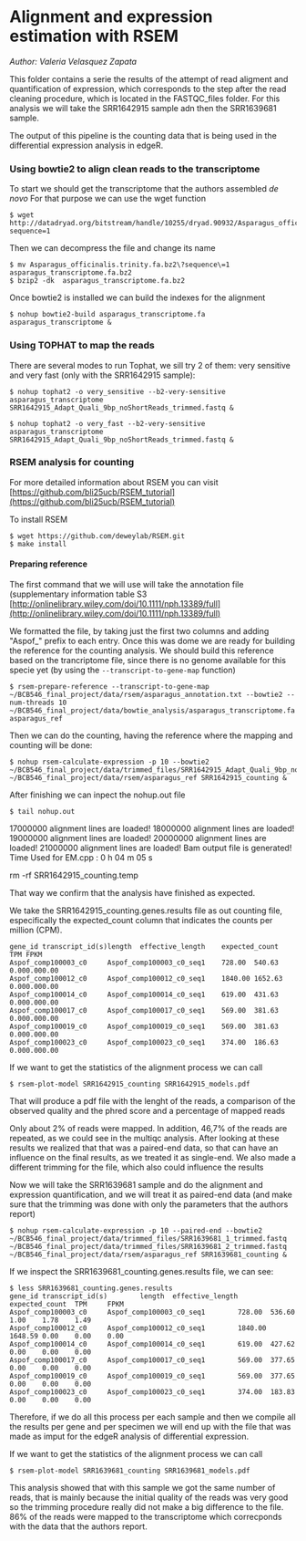 # Alignment and expression estimation with RSEM

*Author: Valeria Velasquez Zapata*

This folder contains a serie the results of the attempt of read aligment and quantification of expression, which corresponds to the step after the read cleaning procedure, which is located in the FASTQC_files folder. For this analysis we will take the SRR1642915 sample adn then the SRR1639681 sample. 

The output of this pipeline is the counting data that is being used in the differential expression analysis in edgeR.
 
### Using bowtie2 to align clean reads to the transcriptome

To start we should get the transcriptome that the authors assembled *de novo*
For that purpose we can use the wget function

	$ wget http://datadryad.org/bitstream/handle/10255/dryad.90932/Asparagus_officinalis.trinity.fa.bz2?sequence=1

Then we can decompress the file and change its name

	$ mv Asparagus_officinalis.trinity.fa.bz2\?sequence\=1 asparagus_transcriptome.fa.bz2
	$ bzip2 -dk  asparagus_transcriptome.fa.bz2

Once bowtie2 is installed we can build the indexes for the alignment

	$ nohup bowtie2-build asparagus_transcriptome.fa asparagus_transcriptome &

### Using TOPHAT to map the reads

There are several modes to run Tophat, we sill try 2 of them: very sensitive and very fast (only with the SRR1642915 sample): 

	$ nohup tophat2 -o very_sensitive --b2-very-sensitive asparagus_transcriptome SRR1642915_Adapt_Quali_9bp_noShortReads_trimmed.fastq &
 
	$ nohup tophat2 -o very_fast --b2-very-sensitive asparagus_transcriptome SRR1642915_Adapt_Quali_9bp_noShortReads_trimmed.fastq &

### RSEM analysis for counting

For more detailed information about RSEM you can visit [https://github.com/bli25ucb/RSEM_tutorial](https://github.com/bli25ucb/RSEM_tutorial)

To install RSEM 

    $ wget https://github.com/deweylab/RSEM.git
    $ make install
 
#### Preparing reference

The first command that we will use will take the annotation file (supplementary information table S3 [http://onlinelibrary.wiley.com/doi/10.1111/nph.13389/full](http://onlinelibrary.wiley.com/doi/10.1111/nph.13389/full)

We formatted the file, by taking just the first two columns and adding "Aspof_" prefix to each entry. Once this was dome we are ready for building the reference for the counting analysis. We should build this reference based on the trancriptome file, since there is no genome available for this specie yet (by using the `--transcript-to-gene-map` function)

    $ rsem-prepare-reference --transcript-to-gene-map ~/BCB546_final_project/data/rsem/asparagus_annotation.txt --bowtie2 --num-threads 10 ~/BCB546_final_project/data/bowtie_analysis/asparagus_transcriptome.fa asparagus_ref

Then we can do the counting, having the reference where the mapping and counting will be done:

    $ nohup rsem-calculate-expression -p 10 --bowtie2 ~/BCB546_final_project/data/trimmed_files/SRR1642915_Adapt_Quali_9bp_noShortReads_trimmed.fastq ~/BCB546_final_project/data/rsem/asparagus_ref SRR1642915_counting &

After finishing we can inpect the nohup.out file
    
    $ tail nohup.out


17000000 alignment lines are loaded!
18000000 alignment lines are loaded!
19000000 alignment lines are loaded!
20000000 alignment lines are loaded!
21000000 alignment lines are loaded!
Bam output file is generated!
Time Used for EM.cpp : 0 h 04 m 05 s

rm -rf SRR1642915_counting.temp

That way we confirm that the analysis have finished as expected.

We take the SRR1642915_counting.genes.results file as out counting file, especifically the expected_count column that indicates the counts per million (CPM).

    gene_id	transcript_id(s)length	effective_length	expected_count  TPM FPKM
    Aspof_comp100003_c0 	Aspof_comp100003_c0_seq1	728.00  540.63  0.000.000.00
    Aspof_comp100012_c0 	Aspof_comp100012_c0_seq1	1840.00 1652.63 0.000.000.00
    Aspof_comp100014_c0 	Aspof_comp100014_c0_seq1	619.00  431.63  0.000.000.00
    Aspof_comp100017_c0 	Aspof_comp100017_c0_seq1	569.00  381.63  0.000.000.00
    Aspof_comp100019_c0 	Aspof_comp100019_c0_seq1	569.00  381.63  0.000.000.00
    Aspof_comp100023_c0 	Aspof_comp100023_c0_seq1	374.00  186.63  0.000.000.00
   
If we want to get the statistics of the alignment process we can call 

    $ rsem-plot-model SRR1642915_counting SRR1642915_models.pdf

That will produce a pdf file with the lenght of the reads, a comparison of the observed quality and the phred score and a percentage of mapped reads

Only about 2% of reads were mapped. In addition, 46,7% of the reads are repeated, as we could see in the multiqc analysis. After looking at these results we realized that that was a paired-end data, so that can have an influence on the final results, as we treated it as single-end. We also made a different trimming for the file, which also could influence the results

Now we will take the SRR1639681 sample and do the alignment and expression quantification, and we will treat it as paired-end data (and make sure that the trimming was done with only the parameters that the authors report)

	$ nohup rsem-calculate-expression -p 10 --paired-end --bowtie2 ~/BCB546_final_project/data/trimmed_files/SRR1639681_1_trimmed.fastq ~/BCB546_final_project/data/trimmed_files/SRR1639681_2_trimmed.fastq ~/BCB546_final_project/data/rsem/asparagus_ref SRR1639681_counting &

If we inspect the SRR1639681_counting.genes.results file, we can see:

	$ less SRR1639681_counting.genes.results
	gene_id transcript_id(s)        length  effective_length        expected_count  TPM     FPKM
	Aspof_comp100003_c0     Aspof_comp100003_c0_seq1        728.00  536.60  1.00    1.78    1.49
	Aspof_comp100012_c0     Aspof_comp100012_c0_seq1        1840.00 1648.59 0.00    0.00    0.00
	Aspof_comp100014_c0     Aspof_comp100014_c0_seq1        619.00  427.62  0.00    0.00    0.00
	Aspof_comp100017_c0     Aspof_comp100017_c0_seq1        569.00  377.65  0.00    0.00    0.00
	Aspof_comp100019_c0     Aspof_comp100019_c0_seq1        569.00  377.65  0.00    0.00    0.00
	Aspof_comp100023_c0     Aspof_comp100023_c0_seq1        374.00  183.83  0.00    0.00    0.00
	
Therefore, if we do all this process per each sample and then we compile all the results per gene and per specimen we will end up with the file that was made as imput for the edgeR analysis of differential expression.

If we want to get the statistics of the alignment process we can call 

    $ rsem-plot-model SRR1639681_counting SRR1639681_models.pdf

This analysis showed that with this sample we got the same number of reads, that is mainly because the initial quality of the reads was very good so the trimming procedure really did not make a big difference to the file. 86% of the reads were mapped to the transcriptome which correcponds with the data that the authors report.